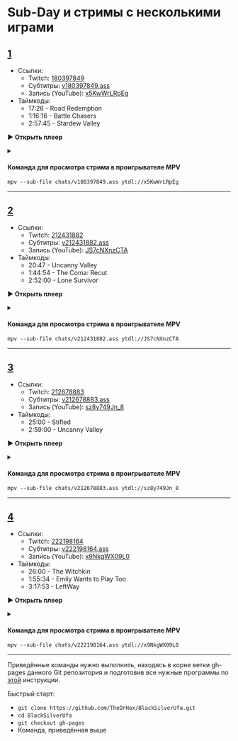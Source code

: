 <!-- jQuery -->
<script src="https://code.jquery.com/jquery-3.2.1.min.js"></script>
<!-- video.js -->
<link href="https://cdnjs.cloudflare.com/ajax/libs/video.js/6.3.3/video-js.css" rel="stylesheet">
<script src="https://cdnjs.cloudflare.com/ajax/libs/video.js/6.3.3/video.js"></script>
<!-- videojs-youtube -->
<script src="https://cdnjs.cloudflare.com/ajax/libs/videojs-youtube/2.4.1/Youtube.js"></script>
<!-- libjass -->
<link href="https://cdn.jsdelivr.net/npm/libjass@0.11.0/libjass.css" rel="stylesheet">
<script src="https://cdn.jsdelivr.net/npm/libjass@0.11.0/libjass.js"></script>
<!-- videojs-ass -->
<link href="https://cdn.jsdelivr.net/npm/videojs-ass@0.8.0/src/videojs.ass.css" rel="stylesheet">
<script src="https://cdn.jsdelivr.net/npm/videojs-ass@0.8.0/src/videojs.ass.js"></script>
<!-- videojs-resolution-switcher -->
<script src="https://cdn.jsdelivr.net/npm/videojs-resolution-switcher@0.4.2/lib/videojs-resolution-switcher.min.js"></script>

<style>
  .main-content {
    padding: 2rem;
    max-width: 72rem;
  }
</style>

# Sub-Day и стримы с несколькими играми
 
<h2 id="0"><a href="#0">1</a></h2>

* Ссылки:
  * Twitch: [180397849](https://www.twitch.tv/videos/180397849)
  * Субтитры: [v180397849.ass](../chats/v180397849.ass)
   * Запись (YouTube): [x5KwWrLRpEg](https://www.youtube.com/watch?v=x5KwWrLRpEg) 
* Таймкоды:
  *  <a onclick="player0.currentTime(1046)">17:26</a>  - Road Redemption
  *  <a onclick="player0.currentTime(4576)">1:16:16</a>  - Battle Chasers
  *  <a onclick="player0.currentTime(10665)">2:57:45</a>  - Stardew Valley


<a onclick="return openPlayer0()" id="button-0">**▶ Открыть плеер**</a>

<script>
  var player0;
  function openPlayer0() {
    player0 = videojs("player-0", {
      controls: true, nativeControlsForTouch: false,
      width: 640, height: 360, fluid: true,
      plugins: {
        ass: {
          src: ["../chats/v180397849.ass"],
          delay: -0.1,
        },
        videoJsResolutionSwitcher: {
          default: 'high',
          dynamicLabel: true
        }
      },
      techOrder: ["youtube"],
      sources: [{
        "type": "video/youtube",
        "src": "https://www.youtube.com/watch?v=x5KwWrLRpEg"
      }]
    });
    document.getElementById("spoiler-0").click();
    document.getElementById("button-0").remove();
    return false;
  }
</script>

<details>
  <summary id="spoiler-0"></summary>

  <div class="player-wrapper" style="margin-top: 32px">
    <video id="player-0" class="video-js vjs-default-skin vjs-big-play-centered" />
  </div>
</details>

<script>
  if (window.location.hash)
    if (window.location.hash.replace('#', '') == '0')
      openPlayer0();
</script> 

#### Команда для просмотра стрима в проигрывателе MPV

```
mpv --sub-file chats/v180397849.ass ytdl://x5KwWrLRpEg
```

---- 
 
<h2 id="1"><a href="#1">2</a></h2>

* Ссылки:
  * Twitch: [212431882](https://www.twitch.tv/videos/212431882)
  * Субтитры: [v212431882.ass](../chats/v212431882.ass)
   * Запись (YouTube): [JS7cNXnzCTA](https://www.youtube.com/watch?v=JS7cNXnzCTA) 
* Таймкоды:
  *  <a onclick="player1.currentTime(1247)">20:47</a>  - Uncanny Valley
  *  <a onclick="player1.currentTime(6294)">1:44:54</a>  - The Coma: Recut
  *  <a onclick="player1.currentTime(10320)">2:52:00</a>  - Lone Survivor


<a onclick="return openPlayer1()" id="button-1">**▶ Открыть плеер**</a>

<script>
  var player1;
  function openPlayer1() {
    player1 = videojs("player-1", {
      controls: true, nativeControlsForTouch: false,
      width: 640, height: 360, fluid: true,
      plugins: {
        ass: {
          src: ["../chats/v212431882.ass"],
          delay: -0.1,
        },
        videoJsResolutionSwitcher: {
          default: 'high',
          dynamicLabel: true
        }
      },
      techOrder: ["youtube"],
      sources: [{
        "type": "video/youtube",
        "src": "https://www.youtube.com/watch?v=JS7cNXnzCTA"
      }]
    });
    document.getElementById("spoiler-1").click();
    document.getElementById("button-1").remove();
    return false;
  }
</script>

<details>
  <summary id="spoiler-1"></summary>

  <div class="player-wrapper" style="margin-top: 32px">
    <video id="player-1" class="video-js vjs-default-skin vjs-big-play-centered" />
  </div>
</details>

<script>
  if (window.location.hash)
    if (window.location.hash.replace('#', '') == '1')
      openPlayer1();
</script> 

#### Команда для просмотра стрима в проигрывателе MPV

```
mpv --sub-file chats/v212431882.ass ytdl://JS7cNXnzCTA
```

---- 
 
<h2 id="2"><a href="#2">3</a></h2>

* Ссылки:
  * Twitch: [212678883](https://www.twitch.tv/videos/212678883)
  * Субтитры: [v212678883.ass](../chats/v212678883.ass)
   * Запись (YouTube): [sz8y749Jn_8](https://www.youtube.com/watch?v=sz8y749Jn_8) 
* Таймкоды:
  *  <a onclick="player2.currentTime(1500)">25:00</a>  - Stifled
  *  <a onclick="player2.currentTime(10740)">2:59:00</a>  - Uncanny Valley


<a onclick="return openPlayer2()" id="button-2">**▶ Открыть плеер**</a>

<script>
  var player2;
  function openPlayer2() {
    player2 = videojs("player-2", {
      controls: true, nativeControlsForTouch: false,
      width: 640, height: 360, fluid: true,
      plugins: {
        ass: {
          src: ["../chats/v212678883.ass"],
          delay: -0.1,
        },
        videoJsResolutionSwitcher: {
          default: 'high',
          dynamicLabel: true
        }
      },
      techOrder: ["youtube"],
      sources: [{
        "type": "video/youtube",
        "src": "https://www.youtube.com/watch?v=sz8y749Jn_8"
      }]
    });
    document.getElementById("spoiler-2").click();
    document.getElementById("button-2").remove();
    return false;
  }
</script>

<details>
  <summary id="spoiler-2"></summary>

  <div class="player-wrapper" style="margin-top: 32px">
    <video id="player-2" class="video-js vjs-default-skin vjs-big-play-centered" />
  </div>
</details>

<script>
  if (window.location.hash)
    if (window.location.hash.replace('#', '') == '2')
      openPlayer2();
</script> 

#### Команда для просмотра стрима в проигрывателе MPV

```
mpv --sub-file chats/v212678883.ass ytdl://sz8y749Jn_8
```

---- 
 
<h2 id="3"><a href="#3">4</a></h2>

* Ссылки:
  * Twitch: [222198164](https://www.twitch.tv/videos/222198164)
  * Субтитры: [v222198164.ass](../chats/v222198164.ass)
   * Запись (YouTube): [x9NkgWX09L0](https://www.youtube.com/watch?v=x9NkgWX09L0) 
* Таймкоды:
  *  <a onclick="player3.currentTime(1560)">26:00</a>  - The Witchkin
  *  <a onclick="player3.currentTime(6934)">1:55:34</a>  - Emily Wants to Play Too
  *  <a onclick="player3.currentTime(11873)">3:17:53</a>  - LeftWay


<a onclick="return openPlayer3()" id="button-3">**▶ Открыть плеер**</a>

<script>
  var player3;
  function openPlayer3() {
    player3 = videojs("player-3", {
      controls: true, nativeControlsForTouch: false,
      width: 640, height: 360, fluid: true,
      plugins: {
        ass: {
          src: ["../chats/v222198164.ass"],
          delay: -0.1,
        },
        videoJsResolutionSwitcher: {
          default: 'high',
          dynamicLabel: true
        }
      },
      techOrder: ["youtube"],
      sources: [{
        "type": "video/youtube",
        "src": "https://www.youtube.com/watch?v=x9NkgWX09L0"
      }]
    });
    document.getElementById("spoiler-3").click();
    document.getElementById("button-3").remove();
    return false;
  }
</script>

<details>
  <summary id="spoiler-3"></summary>

  <div class="player-wrapper" style="margin-top: 32px">
    <video id="player-3" class="video-js vjs-default-skin vjs-big-play-centered" />
  </div>
</details>

<script>
  if (window.location.hash)
    if (window.location.hash.replace('#', '') == '3')
      openPlayer3();
</script> 

#### Команда для просмотра стрима в проигрывателе MPV

```
mpv --sub-file chats/v222198164.ass ytdl://x9NkgWX09L0
```

---- 
 
Приведённые команды нужно выполнить, находясь в корне ветки gh-pages данного Git репозитория и подготовив все нужные программы по [этой](../tutorials/watch-online.md) инструкции.

Быстрый старт:
* `git clone https://github.com/TheDrHax/BlackSilverUfa.git`
* `cd BlackSilverUfa`
* `git checkout gh-pages`
* Команда, приведённая выше